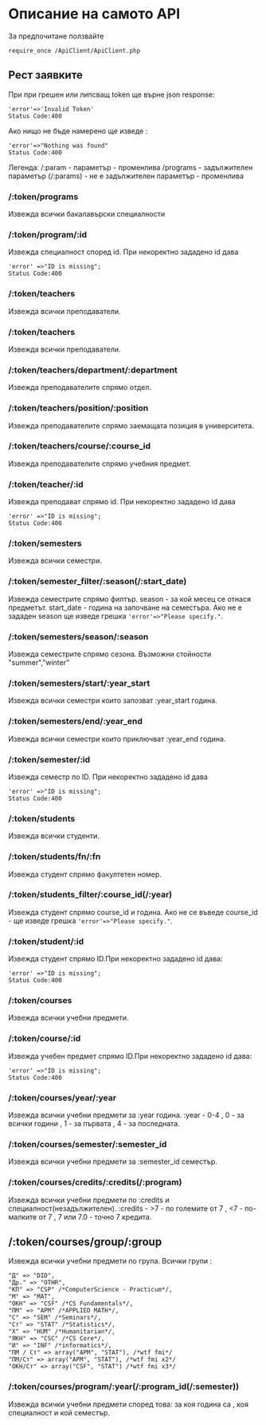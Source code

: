 # Описание на самото АPI

За предпочитане ползвайте 

`require_once /ApiClient/ApiClient.php`

## Рест заявките

При при грешен или липсващ token ще върне json response:

    'error'=>'Invalid Token'
    Status Code:400
    
Ако нищо не бъде намерено ще изведе :

    'error'=>"Nothing was found"
    Status Code:400

Легенда:
/:param - параметър - променлива
/programs - задължителен параметър
(/:params) - не е задължителен параметър - променлива

### /:token/programs
Извежда всички бакалавърски специалности

### /:token/program/:id
Извежда специалност според id. При некоректно зададено id дава 
    
    'error' =>"ID is missing";
    Status Code:400

### /:token/teachers
Извежда всички преподаватели.

### /:token/teachers
Извежда всички преподаватели.

### /:token/teachers/department/:department
Извежда преподавателите спрямо отдел.

### /:token/teachers/position/:position
Извежда преподавателите спрямо заемащата позиция в университета.

### /:token/teachers/course/:course_id
Извежда преподавателите спрямо учебния предмет.

### /:token/teacher/:id
Извежда преподават спрямо id. При некоректно зададено id дава 
    
    'error' =>"ID is missing";
    Status Code:400

### /:token/semesters
Извежда всички семестри.

### /:token/semester_filter/:season(/:start_date)
Извежда семестрите спрямо филтър.
season - за кой месец се отнася предметът.
start_date - година на започване на семестъра.
Ако не е зададен season ще изведе грешка `'error'=>"Please specify."`.

### /:token/semesters/season/:season
Извежда семестрите спрямо сезона. 
Възможни стойности "summer","winter"

### /:token/semesters/start/:year_start
Извежда всички семестри които запозват :year_start година.

### /:token/semesters/end/:year_end
Извежда всички семестри които приключват :year_end година.

### /:token/semester/:id
Извежда семестр по ID. При некоректно зададено id дава 
    
    'error' =>"ID is missing";
    Status Code:400

### /:token/students
Извежда всички студенти.

### /:token/students/fn/:fn
Извежда студент спрямо факултетен номер.

### /:token/students_filter/:course_id(/:year)
Извежда студент спрямо course_id и година.
Ако не се въведе course_id - ще изведе грешка `'error'=>"Please specify."`.

### /:token/student/:id
Извежда студент спрямо ID.При некоректно зададено id дава:
    
    'error' =>"ID is missing";
    Status Code:400

### /:token/courses
Извежда всички учебни предмети.

### /:token/course/:id
Извежда учебен предмет спрямо ID.При некоректно зададено id дава:
    
    'error' =>"ID is missing";
    Status Code:400


### /:token/courses/year/:year
Извежда всички учебни предмети за :year година.
:year - 0-4 , 0 - за всички години , 1 - за първата , 4 - за последната.

### /:token/courses/semester/:semester_id
Извежда всички учебни предмети за :semester_id семестър.

### /:token/courses/credits/:credits(/:program)
Извежда всички учебни предмети по :credits и специалност(незадължителен).
:credits - >7 - по големите от 7 , <7 - по-малките от 7 , 7 или 7.0 - точно 7 кредита.

## /:token/courses/group/:group
Извежда всички учебни предмети по група.
Всички групи :
   
    "Д" => "DID",
	"Др." => "OTHR",
	"КП" => "CSP" /*ComputerScience - Practicum*/,
	"М" => "MAT",
	"ОКН" => "CSF" /*CS Fundamentals*/,
	"ПМ" => "APM" /*APPLIED MATH*/,
	"С" => "SEM" /*Seminars*/,
	"Ст" => "STAT" /*Statistics*/,
	"Х" => "HUM" /*Humanitarian*/,
	"ЯКН" => "CSC" /*CS Core*/,
	"И" => "INF" /*informatics*/,
	"ПМ / Ст" => array("APM", "STAT"), /*wtf fmi*/
	"ПМ/Ст" => array("APM", "STAT"), /*wtf fmi x2*/
	"ОКН/Ст" => array("CSF", "STAT") /*wtf fmi x3*/

### /:token/courses/program/:year(/:program_id(/:semester))
Извежда всички учебни предмети според това: за коя година са , коя специалност и кой семестър.
